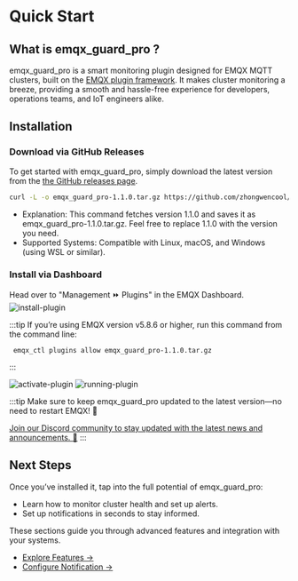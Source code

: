 # Quick Start

## What is emqx_guard_pro ?

emqx_guard_pro is a smart monitoring plugin designed for EMQX MQTT clusters, built on the [EMQX plugin framework](https://docs.emqx.com/en/emqx/latest/extensions/plugins.html). It makes cluster monitoring a breeze, providing a smooth and hassle-free experience for developers, operations teams, and IoT engineers alike.

## Installation

### Download via GitHub Releases
To get started with emqx_guard_pro, simply download the latest version from the
[the GitHub releases page](https://github.com/zhongwencool/get-emqx_guard_pro/releases).

```bash
curl -L -o emqx_guard_pro-1.1.0.tar.gz https://github.com/zhongwencool/get-emqx_guard_pro/releases/download/1.0.0/emqx_guard_pro-1.1.0.tar.gz
```
- Explanation: This command fetches version 1.1.0 and saves it as emqx_guard_pro-1.1.0.tar.gz. Feel free to replace 1.1.0 with the version you need.
- Supported Systems: Compatible with Linux, macOS, and Windows (using WSL or similar).

### Install via Dashboard

Head over to "Management ⏩️ Plugins" in the EMQX Dashboard.
![install-plugin](/img/install-plugin.png)

:::tip
If you’re using EMQX version v5.8.6 or higher, run this command from the command line:
```
 emqx_ctl plugins allow emqx_guard_pro-1.1.0.tar.gz
```
:::

![activate-plugin](/img/activate-plugin.png)
![running-plugin](/img/running-plugin.png)

:::tip
Make sure to keep emqx_guard_pro updated to the latest version—no need to restart EMQX! 🚀

[Join our Discord community to stay updated with the latest news and announcements. 💬](https://discord.gg/d6mEs9VzUc)
:::

## Next Steps

Once you’ve installed it, tap into the full potential of emqx_guard_pro:

- Learn how to monitor cluster health and set up alerts.
- Set up notifications in seconds to stay informed.

These sections guide you through advanced features and integration with your systems.

- [Explore Features →](/docs/EMQX-Guard-Pro/Features/alarm)
- [Configure Notification →](/docs/EMQX-Guard-Pro/Configuration/Gmail)
